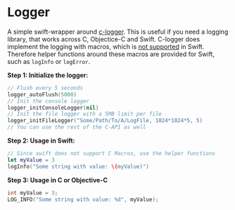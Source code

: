 # Logger

A simple swift-wrapper around [c-logger](https://github.com/yksz/c-logger). This is useful if you need a logging library, that works across C, Objectice-C and Swift. C-logger does implement the logging with macros, which is [not supported](https://developer.apple.com/documentation/swift/imported_c_and_objective-c_apis/using_imported_c_macros_in_swift) in Swift. Therefore helper functions around these macros are provided for Swift, such as `logInfo` or `logError`.

**Step 1: Initialize the logger:**

``` Swift
// Flush every 5 seconds
logger_autoFlush(5000) 
// Init the console logger
logger_initConsoleLogger(nil)
// Init the file logger with a 5MB limit per file
logger_initFileLogger("Some/Path/To/A/LogFile, 1024*1024*5, 5)
// You can use the rest of the C-API as well
```

**Step 2: Usage in Swift:**

``` Swift
// Since swift does not support C Macros, use the helper functions
let myValue = 3
logInfo("Some string with value: \(myValue)")
```

**Step 3: Usage in C or Objective-C**
```C
int myValue = 3; 
LOG_INFO("Some string with value: %d", myValue);
